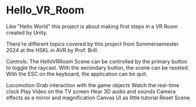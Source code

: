 # Hello_VR_Room

Like "Hello World" this project is about making first steps in a VR Room created by Unity.

There're different topics covered by this project from Sommersemester 2024 at the HSKL in AVR by Prof. Brill.

Controls:
The HelloVRRoom Scene can be controlled by the primary button to toggle the raycast.
With the secondary button, the scene can be reseted.
With the ESC on the keyboard, the application can be quit.

Locomotion
Grab interaction with the game objects
Watch the real-time clock
Play Video on the TV screen
Hear 3D audio and sounds
Camera effects as a mirror and magnification
Canvas UI as little tutorial
Reset Scene

